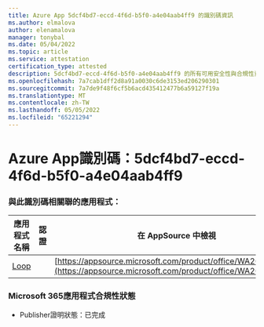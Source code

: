```yaml
---
title: Azure App 5dcf4bd7-eccd-4f6d-b5f0-a4e04aab4ff9 的識別碼資訊
ms.author: elmalova
author: elenamalova
manager: tonybal
ms.date: 05/04/2022
ms.topic: article
ms.service: attestation
certification_type: attested
description: 5dcf4bd7-eccd-4f6d-b5f0-a4e04aab4ff9 的所有可用安全性與合規性資訊。
ms.openlocfilehash: 7a7cab1dff2d8a91a0030c6de3153ed206290301
ms.sourcegitcommit: 7a7de9f48f6cf5b6acd435412477b6a59127f19a
ms.translationtype: MT
ms.contentlocale: zh-TW
ms.lasthandoff: 05/05/2022
ms.locfileid: "65221294"
---
```

# <a name="azure-app-id-5dcf4bd7-eccd-4f6d-b5f0-a4e04aab4ff9"></a>Azure App識別碼：5dcf4bd7-eccd-4f6d-b5f0-a4e04aab4ff9


### <a name="apps-associated-with-this-id"></a>與此識別碼相關聯的應用程式：
| **應用程式名稱** | **認證** | **在 AppSource 中檢視** |
|--------------|---------------|-----------------------|
| [Loop](../forward/WA200003480.md) |  | [https://appsource.microsoft.com/product/office/WA200003480](https://appsource.microsoft.com/product/office/WA200003480) |

### <a name="microsoft-365-app-compliance-status"></a>Microsoft 365應用程式合規性狀態
- Publisher證明狀態：已完成
